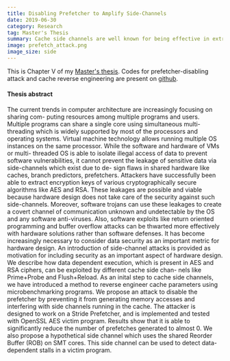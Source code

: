 ```yaml
---
title: Disabling Prefetcher to Amplify Side-Channels
date: 2019-06-30
category: Research
tag: Master's Thesis
summary: Cache side channels are well known for being effective in extracting data from modern cryptographic ciphers. Some other hardware accessing the cache, e.g. prefetcher, degrades the quality of the side channel by introducing false positives in the attacker’s data. This project works on a method to disable the prefetcher by preventing it from generating memory accesses and interfering with side channels running in the cache.
image: prefetch_attack.png
image_size: side
---
```


This is Chapter V of my [Master's thesis](/pdfs/masters_thesis.pdf).
Codes for prefetcher-disabling attack and
cache reverse engineering are present on [github](https://github.com/udiboy1209/hardware-security-cpu-gpu).

#### Thesis abstract

The current trends in computer architecture are increasingly focusing on sharing com-
puting resources among multiple programs and users. Multiple programs can share a
single core using simultaneous multi-threading which is widely supported by most of the
processors and operating systems. Virtual machine technology allows running multiple
OS instances on the same processor. While the software and hardware of VMs or multi-
threaded OS is able to isolate illegal access of data to prevent software vulnerabilities,
it cannot prevent the leakage of sensitive data via side-channels which exist due to de-
sign flaws in shared hardware like caches, branch predictors, prefetchers. Attackers have
successfully been able to extract encryption keys of various cryptographically secure algorithms
like AES and RSA. These leakages are possible and viable because hardware
design does not take care of the security against such side-channels. Moreover, software
trojans can use these leakages to create a covert channel of communication unknown and
undetectable by the OS and any software anti-viruses. Also, software exploits like return
oriented programming and buffer overflow attacks can be thwarted more effectively with
hardware solutions rather than software defenses. It has become increasingly necessary
to consider data security as an important metric for hardware design.
An introduction of side-channel attacks is provided as motivation for including security
as an important aspect of hardware design. We describe how data dependent execution,
which is present in AES and RSA ciphers, can be exploited by different cache side chan-
nels like Prime+Probe and Flush+Reload. As an inital step to cache side channels, we
have introduced a method to reverse engineer cache parameters using microbenchmarking
programs. We propose an attack to disable the prefetcher by preventing it from generating
memory accesses and interfering with side channels running in the cache. The attacker
is designed to work on a Stride Prefetcher, and is implemented and tested with OpenSSL
AES victim program. Results show that it is able to significantly reduce the number of
prefetches generated to almost 0. We also propose a hypothetical side channel which uses
the shared Reorder Buffer (ROB) on SMT cores. This side channel can be used to detect
data-dependent stalls in a victim program.


